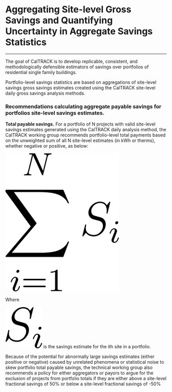 # **Aggregating Site-level Gross Savings and Quantifying Uncertainty in Aggregate Savings Statistics**

* * *


The goal of CalTRACK is to develop replicable, consistent, and methodologically defensible estimators of savings over portfolios of residential single family buildings.

Portfolio-level savings statistics are based on aggregations of site-level savings gross savings estimates created using the CalTRACK site-level daily gross savings analysis methods.

### **Recommendations calculating aggregate payable savings for portfolios site-level savings estimates.**

**Total payable savings.** For a portfolio of N projects with valid site-level savings estimates generated using the CalTRACK daily analysis method, the CalTRACK working group recommends portfolio-level total payments based on the unweighted sum of all N site-level estimates (in kWh or therms), whether negative or positive, as below:

![image alt text](image_0.png) 

Where

![image alt text](image_1.png) is the savings estimate for the ith site in a portfolio.

Because of the potential for abnormally large savings estimates (either positive or negative) caused by unrelated phenomena or statistical noise to skew portfolio total payable savings, the technical working group also recommends a policy for either aggregators or payors to argue for the exclusion of projects from portfolio totals if they are either above a site-level fractional savings of 50% or below a site-level fractional savings of -50%

